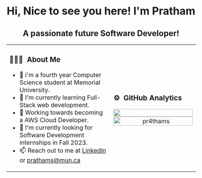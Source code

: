 <h1 align="center">Hi, Nice to see you here! I'm Pratham</h1>
<h2 align="center">A passionate future Software Developer!</h2>

<table width="100%">
    <tr>
       <td width="55%">

### 👨🏻‍💻 &nbsp;About Me

- 🌱 i'm a fourth year Computer Science student at Memorial University.
- 🌱 I'm currently learning Full-Stack web development.
- 🤝 Working towards becoming a AWS Cloud Developer.
- 🔭 I'm currently looking for Software Development internships in Fall 2023.
- 📫 Reach out to me at [LinkedIn](https://www.linkedin.com/in/pr4thams/) or prathams@mun.ca
    </td>
    <td>

### ⚙️ &nbsp;GitHub Analytics

<p align="center">
 <image width="100%" src="https://github-readme-streak-stats.herokuapp.com/?user=pr4thams&theme=dark" />
    <br/>
        <img width="100%" src="https://github-readme-stats.vercel.app/api/top-langs?username=pr4thams&show_icons=true&locale=en&layout=compact&theme=dark" alt="pr4thams" />
    </p>
        </td>
    </tr>
</table>
